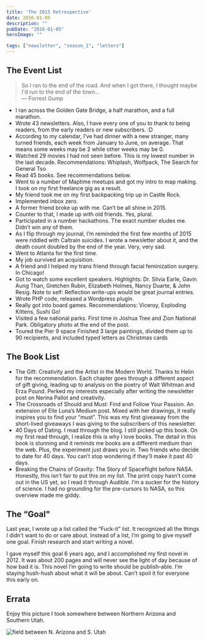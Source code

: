 ```yaml
---
title: 'The 2015 Retrospective'
date: 2016-01-05
description: ""
pubDate: "2016-01-05"
heroImage: ""

tags: ["newsletter", "season_1", "letters"]
---
```




## The Event List

> So I ran to the end of the road. And when I got there, I thought maybe I'd run to the end of the town…  
> — Forrest Gump

- I ran across the Golden Gate Bridge, a half marathon, and a full marathon.
- Wrote 43 newsletters. Also, I have every one of you to thank to being readers, from the early readers or new subscribers. :D
- According to my calendar, I’ve had dinner with a new stranger, many turned friends, each week from January to June, on average. That means some weeks may be 2 while other weeks may be 0.
- Watched 29 movies I had not seen before. This is my lowest number in the last decade. Recommendations: Whiplash, Wolfpack, The Search for General Tso
- Read 45 books. See recommendations below.
- Went to a number of Maptime meetups and got my intro to map making. I took on my first freelance gig as a result.
- My friend took me on my first backpacking trip up in Castle Rock.
- Implemented inbox zero.
- A former friend broke up with me. Can’t be all shine in 2015.
- Counter to that, I made up with old friends. Yes, plural.
- Participated in a number hackathons. The exact number eludes me. Didn’t win any of them.
- As I flip through my journal, I’m reminded the first few months of 2015 were riddled with Caltrain suicides. I wrote a newsletter about it, and  the death count doubled by the end of the year. Very, very sad.
- Went to Atlanta for the first time.
- My job survived an acquisition.
- A friend and I helped my trans friend through facial feminization surgery. In Chicago!
- Got to watch some excellent speakers. Highlights: Dr. Silvia Earle, Gavin Aung Than, Gretchen Rubin, Elizabeth Holmes, Nancy Duarte, & John Resig. Note to self: Reflection write-ups would be great journal entries.
- Wrote PHP code, released a Wordpress plugin.
- Really got into board games. Recommendations: Viceroy, Exploding Kittens, Sushi Go!
- Visited a few national parks. First time in Joshua Tree and Zion National Park. Obligatory photo at the end of the post.
- Toured the Pier 9 space
Finished 3 large paintings, divided them up to 90 recipients, and included typed letters as Christmas cards

## The Book List

- The Gift: Creativity and the Artist in the Modern World. Thanks to Helin for the recommendation. Each chapter goes through a different aspect of gift giving, leading up to analysis on the poetry of Walt Whitman and Erza Pound. Perked my interests especially after writing the newsletter post on Nerina Pallot and creativity.
- The Crossroads of Should and Must: Find and Follow Your Passion. An extension of Elle Luna’s Medium post. Mixed with her drawings, it really inspires you to find your “must”. This was my first giveaway from the short-lived giveaways I was giving to the subscribers of this newsletter.
- 40 Days of Dating. I read through the blog. I still picked up this book. On my first read through, I realize this is why I love books. The detail in this book is stunning and it reminds me books are a different medium than the web. Plus, the experiment just draws you in. Two friends who decide to date for 40 days. You can’t stop wondering if they’ll make it past 40 days.
- Breaking the Chains of Gravity: The Story of Spaceflight before NASA. Honestly, this isn’t fair to put this on my list. The print copy hasn’t come out in the US yet, so I read it through Audible. I’m a sucker for the history of science. I had no grounding for the pre-cursors to NASA, so this overview made me giddy.

## The “Goal"

Last year, I wrote up a list called the “Fuck-it” list. It recognized all the things I didn’t want to do or care about. Instead of a list, I’m going to give myself one goal. Finish research and start writing a novel.

I gave myself this goal 6 years ago, and I accomplished my first novel in 2012. It was about 200 pages and will never see the light of day because of how bad it is. This novel I’m going to write should be publish-able. I’m staying hush-hush about what it will be about. Can’t spoil it for everyone this early on.

## Errata
Enjoy this picture I took somewhere between Northern Arizona and Southern Utah.

![field between N. Arizona and S. Utah](https://gallery.tinyletterapp.com/b7acb1dd09358f1ed19f16a562a005fc08d42511/images/dfd350f2-0f17-4956-b4f7-e5182290dcfd.jpg)
